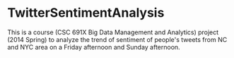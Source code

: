 # TwitterSentimentAnalysis


This is a course (CSC 691X Big Data Management and Analytics) project (2014 Spring) to analyze the trend of sentiment of people's tweets from NC and NYC area on a Friday afternoon and Sunday afternoon. 

